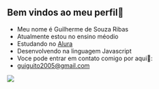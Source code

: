 ## Bem vindos ao meu perfil🤙

- Meu nome é Guilherme de Souza Ribas
- Atualmente estou no ensino méodio
- Estudando no [Alura](https://cursos.alura.com.br/) 
- Desenvolvendo na linguagem Javascript
- Voce pode entrar em contato comigo por aqui📧:
- guiguito2005@gmail.com

  
![](https://media1.tenor.com/m/7tuaVYbLI2cAAAAC/batman-batman-beyond.gif)
